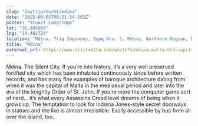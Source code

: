 ```yaml
---
slug: "daytrip/eu/mt/mdina"
date: "2025-06-05T08:51:54.502Z"
poster: "Stuart Langridge"
lat: "35.885868"
lng: "14.402724"
location: "Mdina, Triq Inguanez, Sqaq Nru. 1, Mdina, Northern Region, MDN 1011, Malta"
title: "Mdina"
external_url: https://www.visitmalta.com/en/info/mdina-malta-old-capital/
---
```

Mdina. The Silent City. If you’re into history, it’s a very well preserved fortified city which has been inhabited continuously since before written records, and has many fine examples of baroque architecture dating from when it was the capital of Malta in the mediaeval period and later into the era of the knightly Order of St. John. If you’re more the computer game sort of nerd… it’s what every Assassins Creed level dreams of being when it grows up. The temptation to look for Indiana Jones-style secret doorways in statues and the like is almost irresistible. 
Easily accessible by bus from all over the island, too.